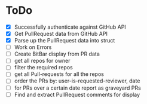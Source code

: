 # ToDo

* [x] Successfully authenticate against GitHub API
* [x] Get PullRequest data from GitHub API
* [x] Parse up the PullRequest data into struct
* [ ] Work on Errors
* [ ] Create BitBar display from PR data
* [ ] get all repos for owner
* [ ] filter the required repos
* [ ] get all Pull-requests for all the repos
* [ ] order the PRs by: user-is-requested-reviewer, date
* [ ] for PRs over a certain date report as graveyard PRs
* [ ] Find and extract PullRequest comments for display  
